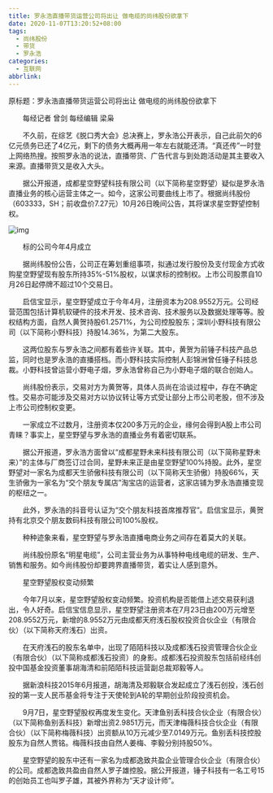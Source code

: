 ```yaml
---
title: 罗永浩直播带货运营公司将出让 做电缆的尚纬股份欲拿下
date: 2020-11-07T13:20:52+08:00
tags:
  - 尚纬股份
  - 带货
  - 罗永浩
categories:
  - 互联网
abbrlink:
---
```


原标题：罗永浩直播带货运营公司将出让 做电缆的尚纬股份欲拿下

　　每经记者 曾剑    每经编辑 梁枭

　　不久前，在综艺《脱口秀大会》总决赛上，罗永浩公开表示，自己此前欠的6亿元债务已还了4亿元，剩下的债务大概再用一年左右就能还清。“真还传”一时登上网络热搜。按照罗永浩的说法，直播带货、广告代言与到处跑活动是其主要收入来源。直播带货又是收入大头。

　　据公开报道，成都星空野望科技有限公司（以下简称星空野望）疑似是罗永浩直播业务的核心运营主体之一。如今，这家公司要曲线上市了。根据尚纬股份（603333，SH；前收盘价7.27元）10月26日晚间公告，其将谋求星空野望控制权。

![img](https://cdn.jsdelivr.net/gh/yakeing/Documentation@main/Hexo/images/a472-kcaeqzx5878086.jpg)

　　标的公司今年4月成立

　　据尚纬股份公告，公司正在筹划重组事项，拟通过发行股份及支付现金方式收购星空野望现有股东所持35%-51%股权，以谋求标的控制权。上市公司股票自10月26日起停牌不超过10个交易日。

　　启信宝显示，星空野望成立于今年4月，注册资本为208.9552万元。公司经营范围包括计算机软硬件的技术开发、技术咨询、技术服务以及数据处理等等。股权结构方面，自然人黄贺持股61.2571%，为公司控股股东；深圳小野科技有限公司（以下简称小野科技）持股14.36%，为第二大股东。

　　这两位股东与罗永浩之间都有着些许关联。其中，黄贺为前锤子科技产品总监，同时也是罗永浩的直播搭档。而小野科技实际控制人彭锦洲曾任锤子科技总裁。小野科技曾运营小野电子烟，罗永浩曾称自己为小野电子烟的联合创始人。

　　尚纬股份表示，交易对方为黄贺等，具体人员尚在洽谈过程中，存在不确定性。交易亦可能涉及交易对方以协议转让等方式受让部分上市公司老股，但不涉及上市公司控制权变更。

　　一家成立不过数月，注册资本仅200多万元的企业，缘何会得到A股上市公司青睐？事实上，星空野望与罗永浩的直播业务有着密切联系。

　　据公开报道，罗永浩方面曾以“成都星野未来科技有限公司（以下简称星野未来）”的主体与厂商签订过合同，星野未来正是由星空野望100%持股。此外，星空野望对一家名为成都天生骄傲科技有限公司（以下简称天生骄傲）持股66%，天生骄傲为一家名为“交个朋友专属店”淘宝店的运营者，这家店铺为罗永浩直播变现的枢纽之一。

　　此外，罗永浩的抖音号认证为“交个朋友科技首席推荐官”。启信宝显示，黄贺持有北京交个朋友数码科技有限公司100%股权。

　　种种迹象来看，星空野望与罗永浩直播电商业务之间存在着莫大的关联。

　　尚纬股份原名“明星电缆”，公司主营业务为从事特种电线电缆的研发、生产、销售和服务。如今尚纬股份却要跨界直播带货，着实让人感到意外。

　　星空野望股权变动频繁

　　今年7月以来，星空野望股权变动频繁。投资机构是否能借上述交易获利退出，令人好奇。启信宝信息显示，星空野望注册资本在7月23日由200万元增至208.9552万元，新增的8.9552万元由成都天府浅石股权投资合伙企业（有限合伙）（以下简称天府浅石）出资。

　　在天府浅石的股东名单中，出现了陌陌科技以及成都浅石投资管理合伙企业（有限合伙）（以下简称成都浅石投资）的身影。成都浅石投资股东包括前经纬创投中国基金投资董事胡海清和前陌陌科技运营副总裁郑毅等人。

　　据新浪科技2015年6月报道，胡海清及郑毅联合发起成立了浅石创投，浅石创投的第一支人民币基金将专注于天使轮到A轮的早期创业阶段投资机会。

　　9月7日，星空野望股权再度发生变化。天津鱼别丢科技合伙企业（有限合伙）（以下简称鱼别丢科技）新增出资2.9851万元，而天津梅薇科技合伙企业（有限合伙）（以下简称梅薇科技）出资额从10万元减少至7.0149万元。鱼别丢科技控股股东为自然人贾铭。梅薇科技由自然人姜梅、李毅分别持股50%。

　　星空野望的股东中还有一家名为成都逸致共盈企业管理合伙企业（有限合伙）的公司。成都逸致共盈由自然人罗子雄控股。据公开报道，锤子科技有一名工号15的创始员工也叫罗子雄，其被外界称为“天才设计师”。